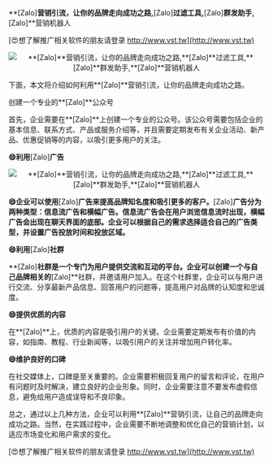 **[Zalo]**营销引流，让你的品牌走向成功之路,**[Zalo]**过滤工具,**[Zalo]**群发助手,**[Zalo]**营销机器人

[😍想了解推广相关软件的朋友请登录 http://www.vst.tw](http://www.vst.tw)

 <center><img src="https://vst.tw/MP4/tuiguang/png/8.png" alt="**[Zalo]**营销引流，让你的品牌走向成功之路,**[Zalo]**过滤工具,**[Zalo]**群发助手,**[Zalo]**营销机器人"></center>

下面，本文将介绍如何利用**[Zalo]**营销引流，让你的品牌走向成功之路。

创建一个专业的**[Zalo]**公众号

首先，企业需要在**[Zalo]**上创建一个专业的公众号。该公众号需要包括企业的基本信息、联系方式、产品或服务介绍等，并且需要定期发布有关企业活动、新产品、优惠促销等的内容，以吸引更多用户的关注。

**😄利用**[Zalo]**广告**

 <center><img src="https://vst.tw/MP4/tuiguang/png/8.png" alt="**[Zalo]**营销引流，让你的品牌走向成功之路,**[Zalo]**过滤工具,**[Zalo]**群发助手,**[Zalo]**营销机器人"></center>

**😄企业可以使用**[Zalo]**广告来提高品牌知名度和吸引更多的客户。**[Zalo]**广告分为两种类型：信息流广告和横幅广告。信息流广告会在用户浏览信息流时出现，横幅广告会出现在聊天界面的底部。企业可以根据自己的需求选择适合自己的广告类型，并设置广告投放时间和投放区域。**

**😄利用**[Zalo]**社群**

**[Zalo]**社群是一个专门为用户提供交流和互动的平台。企业可以创建一个与自己品牌相关的**[Zalo]**社群，并邀请用户加入。在这个社群里，企业可以与用户进行交流、分享最新产品信息、回答用户的问题等，提高用户对品牌的认知度和忠诚度。

**😄提供优质的内容**

在**[Zalo]**上，优质的内容是吸引用户的关键。企业需要定期发布有价值的内容，如指南、教程、行业新闻等，以吸引用户的关注并增加用户转化率。

**😄维护良好的口碑**

在社交媒体上，口碑是至关重要的。企业需要积极回复用户的留言和评论，在用户有问题时及时解决，建立良好的企业形象。同时，企业需要注意不要发布虚假信息，避免给用户造成误导和不良印象。

总之，通过以上几种方法，企业可以利用**[Zalo]**营销引流，让自己的品牌走向成功之路。当然，在实践过程中，企业需要不断地调整和优化自己的营销计划，以适应市场变化和用户需求的变化。

[😍想了解推广相关软件的朋友请登录 http://www.vst.tw](http://www.vst.tw)



